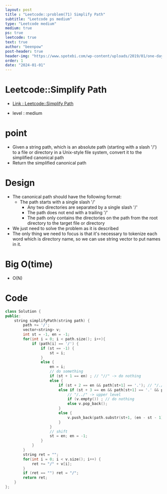 ```yaml
---
layout: post
title : "Leetcode::problem(71) Simplify Path"
subtitle: "Leetcode ps medium"
type: "Leetcode medium"
medium: true
ps: true
leetcode: true
text: true
author: "beenpow"
post-header: true
header-img: "https://www.spotebi.com/wp-content/uploads/2019/01/one-day-day-one-workout-motivation-spotebi.jpg"
order: 1
date: "2024-01-01"
---
```


# Leetcode::Simplify Path
- [Link : Leetcode::Simplify Path](https://leetcode.com/problems/simplify-path/description/)

- level : medium

# point
- Given a string path, which is an absolute path (starting with a slash '/') to a file or directory in a Unix-style file system, convert it to the simplified canonical path
- Return the simplified canonical path

# Design
- The canonical path should have the following format:
  - The path starts with a single slash '/'
	- Any two directories are separated by a single slash '/'
	- The path does not end with a trailing '/'
	- The path only contains the directories on the path from the root directory to the target file or directory
- We just need to solve the problem as it is described
- The only thing we need to focus is that it's necessary to tokenize each word which is directory name, so we can use string vector to put names in it.

# Big O(time)
- O(N)

# Code

```cpp
class Solution {
public:
    string simplifyPath(string path) {
        path += '/';
        vector<string> v;
        int st = -1, en = -1;
        for(int i = 0; i < path.size(); i++){
            if (path[i] == '/') {
                if (st == -1) {
                    st = i;
                }
                else {
                    en = i;
                    // do something
                    if (st + 1 == en) ; // "//" -> do nothing
                    else {
                        if (st + 2 == en && path[st+1] == '.'); // "/./" -> do nothing
                        else if (st + 3 == en && path[st+1] == '.' && path[st+2] == '.') {
                            // "/../" -> upper level
                            if (v.empty()) ; // do nothing
                            else v.pop_back();
                        }
                        else {
                            v.push_back(path.substr(st+1, (en - st - 1)));
                        }
                    }
                    // shift
                    st = en; en = -1;
                }
            }
        }
        string ret = "";
        for(int i = 0; i < v.size(); i++) {
            ret += "/" + v[i];
        }
        if (ret == "") ret = "/";
        return ret;
    }
};
```
